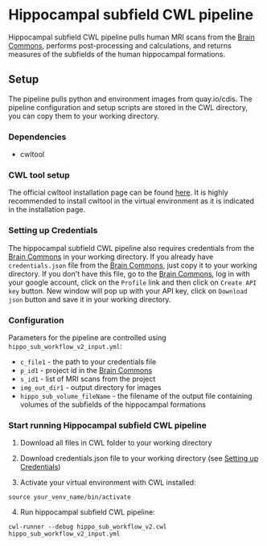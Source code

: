 Hippocampal subfield CWL pipeline
===

Hippocampal subfield CWL pipeline pulls human MRI scans from the [Brain
Commons](https://data.braincommons.org/), performs post-processing and
calculations, and returns measures of the subfields of the human hippocampal
formations.

## Setup
The pipeline pulls python and environment images from quay.io/cdis. The
pipeline configuration and setup scripts are stored in the CWL directory, you
can copy them to your working directory.

### Dependencies
 - cwltool

### CWL tool setup
The official cwltool installation page can be found
[here](https://github.com/common-workflow-language/cwltool/blob/master/README.rst).
It is highly recommended to install cwltool in the virtual environment as it is
indicated in the installation page.

### Setting up Credentials
The hippocampal subfield CWL pipeline also requires credentials from the [Brain
Commons](https://data.braincommons.org/) in your working directory.  If you
already have `credentials.json` file from the [Brain
Commons](https://data.braincommons.org/), just copy it to your working
directory. If you don't have this file, go to the [Brain
Commons](https://data.braincommons.org/), log in with your google account,
click on the `Profile` link and then click on `Create API key` button.  New
window will pop up with your API key, click on `Download json` button and save
it in your working directory.

### Configuration
Parameters for the pipeline are controlled using
`hippo_sub_workflow_v2_input.yml`:
  - `c_file1` - the path to your credentials file
  - `p_id1` - project id in the [Brain Commons](https://data.braincommons.org/)
  - `s_id1` - list of MRI scans from the project
  - `img_out_dir1` - output directory for images
  - `hippo_sub_volume_fileName` - the filename of the output file containing
   volumes of the subfields of the hippocampal formations 
 

### Start running Hippocampal subfield CWL pipeline
  1. Download all files in CWL folder to your working directory
  2. Download credentials.json file to your working directory (see [Setting up
Credentials](#Setting-up-Credentials))

  3. Activate your virtual environment with CWL installed: 
  ``` 
  source your_venv_name/bin/activate
  ```
  4. Run hippocampal subfield CWL pipeline: 
  ```
  cwl-runner --debug hippo_sub_workflow_v2.cwl hippo_sub_workflow_v2_input.yml
  ```
